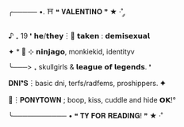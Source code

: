 ╭───── •. ⛩️ ❝ 𝐕𝐀𝐋𝐄𝐍𝐓𝐈𝐍𝐎 ❞ ★ ·˚ ༘ 

♪ ₊ 19 ❜ 𝗵𝗲/𝘁𝗵𝗲𝘆︙🏮 𝘁𝗮𝗸𝗲𝗻 : 𝗱𝗲𝗺𝗶𝘀𝗲𝘅𝘂𝗮𝗹 

✦ * 🥢 ⊹ 𝗻𝗶𝗻𝗷𝗮𝗴𝗼, monkiekid, identityv 

╰───> ₊ skullgirls & 𝗹𝗲𝗮𝗴𝘂𝗲 𝗼𝗳 𝗹𝗲𝗴𝗲𝗻𝗱𝘀. ❜

𝐃𝐍𝐈❜𝐒︙basic dni, terfs/radfems, proshippers. ✦ 

🧧︙𝐏𝐎𝐍𝐘𝐓𝐎𝐖𝐍 ; boop, kiss, cuddle and hide 𝗢𝗞!°

╰─────────── • ❝ 𝐓𝐘 𝐅𝐎𝐑 𝐑𝐄𝐀𝐃𝐈𝐍𝐆! ❞ ★ ·˚ 
